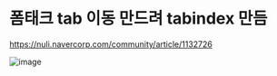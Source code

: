 # 폼태크 tab 이동 만드려 tabindex 만듬

https://nuli.navercorp.com/community/article/1132726

![image](https://user-images.githubusercontent.com/85022962/130338290-0fd688bd-7cbe-4fb1-a203-bb01b6f79a5d.png)


